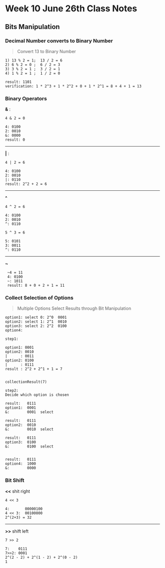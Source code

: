 # Week 10 June 26th Class Notes

## Bits Manipulation

### Decimal Number converts to Binary Number
> Convert 13 to Binary Number

```
1) 13 % 2 = 1;  13 / 2 = 6
2) 6 % 2 = 0 ;  6 / 2 = 3
3) 3 % 2 = 1 ;  3 / 2 = 1
4) 1 % 2 = 1 ;  1 / 2 = 0

result: 1101
verification: 1 * 2^3 + 1 * 2^2 + 0 + 1 * 2^1 = 8 + 4 + 1 = 13
```


### Binary Operators

**&** :
```
4 & 2 = 0

4: 0100
2: 0010
&: 0000
result: 0
```
----

**|** :
```
4 | 2 = 6

4: 0100
2: 0010
|: 0110
result: 2^2 + 2 = 6
```
----

**^**
```
4 ^ 2 = 6

4: 0100
2: 0010
^: 0110

5 ^ 3 = 6

5: 0101
3: 0011
^: 0110

```
----
**~**
```
 ~4 = 11
 4: 0100
 ~: 1011
 result: 8 + 0 + 2 + 1 = 11
```

### Collect Selection of Options
> Multiple Options Select Results through Bit Manipulation

```
option1: select 0: 2^0  0001
option2: select 1: 2^1  0010
option3: select 2: 2^2  0100
option4:        

step1:

option1: 0001
option2: 0010
|      : 0011
option2: 0100
|      : 0111
result : 2^2 + 2^1 + 1 = 7


collectionResult(7)

step2:
Decide which option is chosen

result:   0111
option1:  0001
&:        0001  select

result:   0111
option2:  0010
&:        0010  select

result:   0111
option3:  0100
&:        0100  select


result:   0111
option4:  1000
&:        0000  
```

### Bit Shift

**<<**
shit right

```
4 << 3

4:       00000100
4 << 3:  00100000
2^(2+3) = 32
```

---

**>>**
shift left

```
7 >> 2

7:    0111
7>>2: 0001
2^(2 - 2) + 2^(1 - 2) + 2^(0 - 2)
1
```
